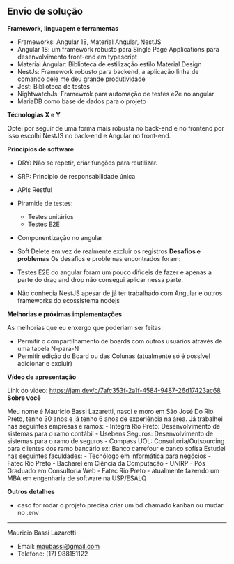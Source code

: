 ## Envio de solução


**Framework, linguagem e ferramentas**

- Frameworks: Angular 18, Material Angular, NestJS
- Angular 18: um framework robusto para Single Page Applications para desenvolvimento front-end em typescript
- Material Angular: Biblioteca de estilização estilo Material Design
- NestJs: Framework robusto para backend, a aplicação linha de comando dele me deu grande produtividade
- Jest: Biblioteca de testes
- NightwatchJs: Framewrok para automação de testes e2e no angular
- MariaDB como base de dados para o projeto

**Técnologias X e Y**

Optei por seguir de uma forma mais robusta no back-end e no frontend por isso escolhi NestJS no back-end e Angular no front-end.

**Princípios de software**

- DRY: Não se repetir, criar funções para reutilizar.
- SRP: Principio de responsabilidade única
- APIs Restful
- Piramide de testes: 
    - Testes unitários
    - Testes E2E
- Componentização no angular
- Soft Delete em vez de realmente excluir os registros
**Desafios e problemas**
Os desafios e problemas encontrados foram:

- Testes E2E do angular foram um pouco difíceis de fazer e apenas a parte do drag and drop não consegui aplicar nessa parte.
- Não conhecia NestJS apesar de já ter trabalhado com Angular e outros frameworks do ecossistema nodejs


**Melhorias e próximas implementações**

As melhorias que eu enxergo que poderiam ser feitas:
- Permitir o compartilhamento de boards com outros usuários através de uma tabela N-para-N
- Permitir edição do Board ou das Colunas (atualmente só é possível adicionar e excluir)

**Vídeo de apresentação**

Link do video:
https://jam.dev/c/7afc353f-2a1f-4584-9487-26d17423ac68
**Sobre você**

Meu nome é Mauricio Bassi Lazaretti, nasci e moro em São José Do Rio Preto, tenho 30 anos e já tenho 6 anos de experiência na área. Já trabalhei nas seguintes empresas e ramos:
    - Integra Rio Preto: Desenvolvimento de sistemas para o ramo contábil
    - Usebens Seguros: Desenvolvimento de sistemas para o ramo de seguros
    - Compass UOL: Consultoria/Outsourcing para clientes dos ramo bancário ex: Banco carrefour e banco sofisa
Estudei nas seguintes faculdades:
    - Tecnólogo em informática para negócios - Fatec Rio Preto
    - Bacharel em Ciência da Computação - UNIRP
    - Pós Graduado em Consultoria Web  - Fatec Rio Preto
    - atualmente fazendo um MBA em engenharia de software na USP/ESALQ

**Outros detalhes**

- caso for rodar o projeto precisa criar um bd chamado kanban ou mudar no .env

---

Mauricio Bassi Lazaretti 
- Email: maubassi@gmail.com
- Telefone: (17) 988151122



